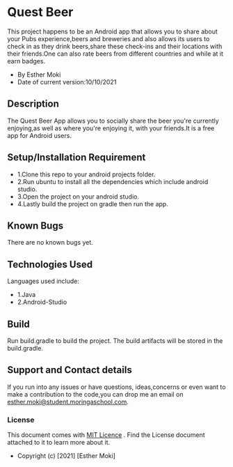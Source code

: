 # Quest Beer

This project happens to be an Android app that allows you to share about your Pubs experience,beers and
breweries and also allows its users to check in as they drink beers,share these check-ins and their
locations with their friends.One can also rate beers from different countries and while at it earn badges.

* By Esther Moki
* Date of current version:10/10/2021

## Description
The Quest Beer App allows you to socially share the beer you're currently enjoying,as well
 as where you're enjoying it, with your friends.It is a
free app for Android users.

## Setup/Installation Requirement

* 1.Clone this repo to your android projects folder.
* 2.Run ubuntu to install all the dependencies which include android studio.
* 3.Open the project on your android studio.
* 4.Lastly build the project on gradle then run the app.

## Known Bugs

There are no known bugs yet.

## Technologies Used

Languages used include:

* 1.Java
* 2.Android-Studio

## Build

Run build.gradle to build the project. The build artifacts will be stored in the build.gradle.

## Support and Contact details

If you run into any issues or have questions, ideas,concerns or even want to make a contribution to
 the code,you can drop me an email on esther.moki@student.moringaschool.com.

### License

This document comes with <a href="https://github.com/Esther-Moki/Quest-Beer/blob/master/LICENSE" target="_blank">MIT Licence</a> . Find the License document attached to it to learn more about it.
* Copyright (c) [2021] [Esther Moki]